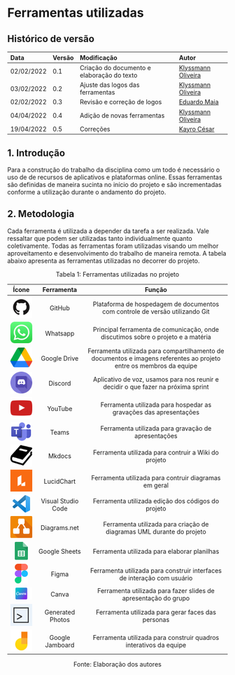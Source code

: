 # Ferramentas utilizadas

## Histórico de versão

|    Data    | Versão |                Modificação                |       Autor        |
| :-------- | :---- | :--------------------------------------- | :---------------- |
| 02/02/2022 |  0.1   | Criação do documento e elaboração do texto |  [Klyssmann Oliveira](https://github.com/klyssmannoliveira)   |
| 03/02/2022 |  0.2   | Ajuste das logos das ferramentas | [Klyssmann Oliveira](https://github.com/klyssmannoliveira)  |
| 02/02/2022 |  0.3   | Revisão e correção de logos |  [Eduardo Maia](https://github.com/eduardomr)   |
| 04/04/2022 |  0.4   | Adição de novas ferramentas |   [Klyssmann Oliveira](https://github.com/klyssmannoliveira)    | 
| 19/04/2022 |  0.5   | Correções |   [Kayro César](https://github.com/kayrocesar)    |


## 1. Introdução

Para a construção do trabalho da disciplina como um todo é necessário o uso de de recursos de aplicativos e plataformas online. Essas ferramentas são definidas de maneira sucinta no início do projeto e são incrementadas conforme a utilização durante o andamento do projeto.

## 2. Metodologia
  Cada ferramenta é utilizada a depender da tarefa a ser realizada. Vale ressaltar que podem ser utilizadas tanto individualmente quanto coletivamente. Todas as ferramentas foram utilizadas visando um melhor aproveitamento e desenvolvimento do trabalho de maneira remota. A tabela abaixo apresenta as ferramentas utilizadas no decorrer do projeto.

<center>


<figcaption>Tabela 1: Ferramentas utilizadas no projeto</figcaption>

| Ícone |  Ferramenta  |  Função  | 
| :---: |  :---:  |  :---: |
|<img src="https://raw.githubusercontent.com/Requisitos-de-Software/2021.2-PontoFacil/correcao-doc-ferramentas/docs/assets/logos/logo-github.png" width="70">| GitHub | Plataforma de hospedagem de documentos com controle de versão utilizando Git |
|<img src="https://raw.githubusercontent.com/Requisitos-de-Software/2021.2-PontoFacil/correcao-doc-ferramentas/docs/assets/logos/logo-whatsapp.jpg" width="50">| Whatsapp | Principal ferramenta de comunicação, onde discutimos sobre o projeto e a matéria |
| <img  src="https://raw.githubusercontent.com/Requisitos-de-Software/2021.2-PontoFacil/correcao-doc-ferramentas/docs/assets/logos/drivepng.png" width="50"> | Google Drive | Ferramenta utilizada para compartilhamento de documentos e imagens referentes ao projeto entre os membros da equipe |
|<img src="https://raw.githubusercontent.com/Requisitos-de-Software/2021.2-PontoFacil/correcao-doc-ferramentas/docs/assets/logos/logo-discord.png" width="50">| Discord | Aplicativo de voz, usamos para nos reunir e decidir o que fazer na próxima sprint |
| <img  src="https://raw.githubusercontent.com/Requisitos-de-Software/2021.2-PontoFacil/correcao-doc-ferramentas/docs/assets/logos/logo-youtube.png" width="50" > | YouTube | Ferramenta utilizada para hospedar as gravações das apresentações |
|<img src="https://raw.githubusercontent.com/Requisitos-de-Software/2021.2-PontoFacil/correcao-doc-ferramentas/docs/assets/logos/logo-teams.png" width="45">| Teams | Ferramenta utilizada para gravação de apresentações   |
|<img src="https://raw.githubusercontent.com/Requisitos-de-Software/2021.2-PontoFacil/correcao-doc-ferramentas/docs/assets/logos/logo-mkdocs.png" width="50">| Mkdocs | Ferramenta utilizada para contruir a Wiki do projeto   |
|<img src="https://raw.githubusercontent.com/Requisitos-de-Software/2021.2-PontoFacil/correcao-doc-ferramentas/docs/assets/logos/logo-lucid.png" width="50">| LucidChart | Ferramenta utilizada para contruir diagramas em geral  |
|<img src="https://raw.githubusercontent.com/Requisitos-de-Software/2021.2-PontoFacil/correcao-doc-ferramentas/docs/assets/logos/logo-vscode.png" width="40">| Visual Studio Code  | Ferramenta utilizada edição dos códigos do projeto|
| <img src="https://raw.githubusercontent.com/Requisitos-de-Software/2021.2-PontoFacil/correcao-doc-ferramentas/docs/assets/logos/Diagrams.net_Logo.png" width="50"> | Diagrams.net | Ferramenta utilizada para criação de diagramas UML durante do projeto |
|<img src="https://raw.githubusercontent.com/Requisitos-de-Software/2021.2-PontoFacil/correcao-doc-ferramentas/docs/assets/logos/logo-sheets.png" width="30">| Google Sheets | Ferramenta utilizada para elaborar planilhas   |
|<img src="https://raw.githubusercontent.com/Requisitos-de-Software/2021.2-PontoFacil/correcao-doc-ferramentas/docs/assets/logos/logo-figma.png" width="30">| Figma | Ferramenta utilizada para construir interfaces de interação com usuário   |
|<img src="https://raw.githubusercontent.com/Requisitos-de-Software/2021.2-PontoFacil/correcao-doc-ferramentas/docs/assets/logos/logo-canva.png" width="80">| Canva | Ferramenta utilizada para fazer slides de apresentação do grupo   |
|<img src="https://raw.githubusercontent.com/Requisitos-de-Software/2021.2-PontoFacil/correcao-doc-ferramentas/docs/assets/logos/logo-generator.png" width="60">| Generated Photos | Ferramenta utilizada para gerar faces das personas |
|<img src="https://raw.githubusercontent.com/Requisitos-de-Software/2021.2-PontoFacil/correcao-doc-ferramentas/docs/assets/logos/logo-jamboard.png" width="60">| Google Jamboard | Ferramenta utilizada para construir quadros interativos da equipe |

<figcaption>Fonte: Elaboração dos autores</figcaption>

</center>


